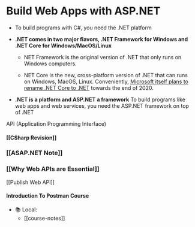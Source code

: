 # Build Web Apps with ASP.NET

+ To build programs with C#, you need the .NET platform

+ **.NET comes in two major flavors, .NET Framework for Windows and .NET Core for Windows/MacOS/Linux**
	+ NET Framework is the original version of .NET that only runs on Windows computers.
	  
	+ NET Core is the new, cross-platform version of .NET that can runs on Windows, MacOS, Linux.
		Conveniently, [Microsoft itself plans to rename .NET Core to .NET](https://devblogs.microsoft.com/dotnet/introducing-net-5/) towards the end of 2020.

+ **.NET is a platform and ASP.NET a framework**
	To build programs like web apps and web services, you need the ASP.NET framework on top of .NET

API (Application Programming Interface)

#### [[CSharp Revision]] 

### [[ASAP.NET Note]]

### **[[Why Web APIs are Essential]]**

[[Publish Web API]]

#### Introduction To Postman Course
+ 📚 Local:
	+ [[course-notes]]

